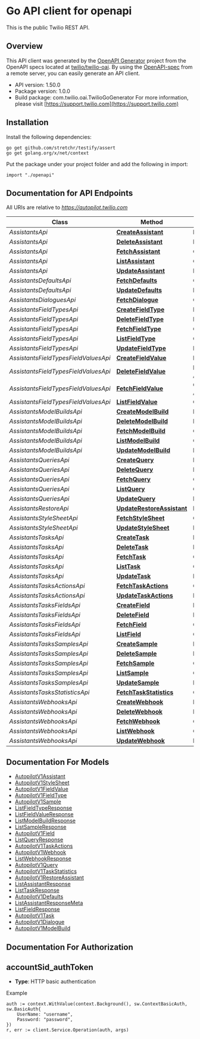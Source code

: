 # Go API client for openapi

This is the public Twilio REST API.

## Overview
This API client was generated by the [OpenAPI Generator](https://openapi-generator.tech) project from the OpenAPI specs located at [twilio/twilio-oai](https://github.com/twilio/twilio-oai/tree/main/spec).  By using the [OpenAPI-spec](https://www.openapis.org/) from a remote server, you can easily generate an API client.

- API version: 1.50.0
- Package version: 1.0.0
- Build package: com.twilio.oai.TwilioGoGenerator
For more information, please visit [https://support.twilio.com](https://support.twilio.com)

## Installation

Install the following dependencies:

```shell
go get github.com/stretchr/testify/assert
go get golang.org/x/net/context
```

Put the package under your project folder and add the following in import:

```golang
import "./openapi"
```

## Documentation for API Endpoints

All URIs are relative to *https://autopilot.twilio.com*

Class | Method | HTTP request | Description
------------ | ------------- | ------------- | -------------
*AssistantsApi* | [**CreateAssistant**](docs/AssistantsApi.md#createassistant) | **Post** /v1/Assistants | 
*AssistantsApi* | [**DeleteAssistant**](docs/AssistantsApi.md#deleteassistant) | **Delete** /v1/Assistants/{Sid} | 
*AssistantsApi* | [**FetchAssistant**](docs/AssistantsApi.md#fetchassistant) | **Get** /v1/Assistants/{Sid} | 
*AssistantsApi* | [**ListAssistant**](docs/AssistantsApi.md#listassistant) | **Get** /v1/Assistants | 
*AssistantsApi* | [**UpdateAssistant**](docs/AssistantsApi.md#updateassistant) | **Post** /v1/Assistants/{Sid} | 
*AssistantsDefaultsApi* | [**FetchDefaults**](docs/AssistantsDefaultsApi.md#fetchdefaults) | **Get** /v1/Assistants/{AssistantSid}/Defaults | 
*AssistantsDefaultsApi* | [**UpdateDefaults**](docs/AssistantsDefaultsApi.md#updatedefaults) | **Post** /v1/Assistants/{AssistantSid}/Defaults | 
*AssistantsDialoguesApi* | [**FetchDialogue**](docs/AssistantsDialoguesApi.md#fetchdialogue) | **Get** /v1/Assistants/{AssistantSid}/Dialogues/{Sid} | 
*AssistantsFieldTypesApi* | [**CreateFieldType**](docs/AssistantsFieldTypesApi.md#createfieldtype) | **Post** /v1/Assistants/{AssistantSid}/FieldTypes | 
*AssistantsFieldTypesApi* | [**DeleteFieldType**](docs/AssistantsFieldTypesApi.md#deletefieldtype) | **Delete** /v1/Assistants/{AssistantSid}/FieldTypes/{Sid} | 
*AssistantsFieldTypesApi* | [**FetchFieldType**](docs/AssistantsFieldTypesApi.md#fetchfieldtype) | **Get** /v1/Assistants/{AssistantSid}/FieldTypes/{Sid} | 
*AssistantsFieldTypesApi* | [**ListFieldType**](docs/AssistantsFieldTypesApi.md#listfieldtype) | **Get** /v1/Assistants/{AssistantSid}/FieldTypes | 
*AssistantsFieldTypesApi* | [**UpdateFieldType**](docs/AssistantsFieldTypesApi.md#updatefieldtype) | **Post** /v1/Assistants/{AssistantSid}/FieldTypes/{Sid} | 
*AssistantsFieldTypesFieldValuesApi* | [**CreateFieldValue**](docs/AssistantsFieldTypesFieldValuesApi.md#createfieldvalue) | **Post** /v1/Assistants/{AssistantSid}/FieldTypes/{FieldTypeSid}/FieldValues | 
*AssistantsFieldTypesFieldValuesApi* | [**DeleteFieldValue**](docs/AssistantsFieldTypesFieldValuesApi.md#deletefieldvalue) | **Delete** /v1/Assistants/{AssistantSid}/FieldTypes/{FieldTypeSid}/FieldValues/{Sid} | 
*AssistantsFieldTypesFieldValuesApi* | [**FetchFieldValue**](docs/AssistantsFieldTypesFieldValuesApi.md#fetchfieldvalue) | **Get** /v1/Assistants/{AssistantSid}/FieldTypes/{FieldTypeSid}/FieldValues/{Sid} | 
*AssistantsFieldTypesFieldValuesApi* | [**ListFieldValue**](docs/AssistantsFieldTypesFieldValuesApi.md#listfieldvalue) | **Get** /v1/Assistants/{AssistantSid}/FieldTypes/{FieldTypeSid}/FieldValues | 
*AssistantsModelBuildsApi* | [**CreateModelBuild**](docs/AssistantsModelBuildsApi.md#createmodelbuild) | **Post** /v1/Assistants/{AssistantSid}/ModelBuilds | 
*AssistantsModelBuildsApi* | [**DeleteModelBuild**](docs/AssistantsModelBuildsApi.md#deletemodelbuild) | **Delete** /v1/Assistants/{AssistantSid}/ModelBuilds/{Sid} | 
*AssistantsModelBuildsApi* | [**FetchModelBuild**](docs/AssistantsModelBuildsApi.md#fetchmodelbuild) | **Get** /v1/Assistants/{AssistantSid}/ModelBuilds/{Sid} | 
*AssistantsModelBuildsApi* | [**ListModelBuild**](docs/AssistantsModelBuildsApi.md#listmodelbuild) | **Get** /v1/Assistants/{AssistantSid}/ModelBuilds | 
*AssistantsModelBuildsApi* | [**UpdateModelBuild**](docs/AssistantsModelBuildsApi.md#updatemodelbuild) | **Post** /v1/Assistants/{AssistantSid}/ModelBuilds/{Sid} | 
*AssistantsQueriesApi* | [**CreateQuery**](docs/AssistantsQueriesApi.md#createquery) | **Post** /v1/Assistants/{AssistantSid}/Queries | 
*AssistantsQueriesApi* | [**DeleteQuery**](docs/AssistantsQueriesApi.md#deletequery) | **Delete** /v1/Assistants/{AssistantSid}/Queries/{Sid} | 
*AssistantsQueriesApi* | [**FetchQuery**](docs/AssistantsQueriesApi.md#fetchquery) | **Get** /v1/Assistants/{AssistantSid}/Queries/{Sid} | 
*AssistantsQueriesApi* | [**ListQuery**](docs/AssistantsQueriesApi.md#listquery) | **Get** /v1/Assistants/{AssistantSid}/Queries | 
*AssistantsQueriesApi* | [**UpdateQuery**](docs/AssistantsQueriesApi.md#updatequery) | **Post** /v1/Assistants/{AssistantSid}/Queries/{Sid} | 
*AssistantsRestoreApi* | [**UpdateRestoreAssistant**](docs/AssistantsRestoreApi.md#updaterestoreassistant) | **Post** /v1/Assistants/Restore | 
*AssistantsStyleSheetApi* | [**FetchStyleSheet**](docs/AssistantsStyleSheetApi.md#fetchstylesheet) | **Get** /v1/Assistants/{AssistantSid}/StyleSheet | 
*AssistantsStyleSheetApi* | [**UpdateStyleSheet**](docs/AssistantsStyleSheetApi.md#updatestylesheet) | **Post** /v1/Assistants/{AssistantSid}/StyleSheet | 
*AssistantsTasksApi* | [**CreateTask**](docs/AssistantsTasksApi.md#createtask) | **Post** /v1/Assistants/{AssistantSid}/Tasks | 
*AssistantsTasksApi* | [**DeleteTask**](docs/AssistantsTasksApi.md#deletetask) | **Delete** /v1/Assistants/{AssistantSid}/Tasks/{Sid} | 
*AssistantsTasksApi* | [**FetchTask**](docs/AssistantsTasksApi.md#fetchtask) | **Get** /v1/Assistants/{AssistantSid}/Tasks/{Sid} | 
*AssistantsTasksApi* | [**ListTask**](docs/AssistantsTasksApi.md#listtask) | **Get** /v1/Assistants/{AssistantSid}/Tasks | 
*AssistantsTasksApi* | [**UpdateTask**](docs/AssistantsTasksApi.md#updatetask) | **Post** /v1/Assistants/{AssistantSid}/Tasks/{Sid} | 
*AssistantsTasksActionsApi* | [**FetchTaskActions**](docs/AssistantsTasksActionsApi.md#fetchtaskactions) | **Get** /v1/Assistants/{AssistantSid}/Tasks/{TaskSid}/Actions | 
*AssistantsTasksActionsApi* | [**UpdateTaskActions**](docs/AssistantsTasksActionsApi.md#updatetaskactions) | **Post** /v1/Assistants/{AssistantSid}/Tasks/{TaskSid}/Actions | 
*AssistantsTasksFieldsApi* | [**CreateField**](docs/AssistantsTasksFieldsApi.md#createfield) | **Post** /v1/Assistants/{AssistantSid}/Tasks/{TaskSid}/Fields | 
*AssistantsTasksFieldsApi* | [**DeleteField**](docs/AssistantsTasksFieldsApi.md#deletefield) | **Delete** /v1/Assistants/{AssistantSid}/Tasks/{TaskSid}/Fields/{Sid} | 
*AssistantsTasksFieldsApi* | [**FetchField**](docs/AssistantsTasksFieldsApi.md#fetchfield) | **Get** /v1/Assistants/{AssistantSid}/Tasks/{TaskSid}/Fields/{Sid} | 
*AssistantsTasksFieldsApi* | [**ListField**](docs/AssistantsTasksFieldsApi.md#listfield) | **Get** /v1/Assistants/{AssistantSid}/Tasks/{TaskSid}/Fields | 
*AssistantsTasksSamplesApi* | [**CreateSample**](docs/AssistantsTasksSamplesApi.md#createsample) | **Post** /v1/Assistants/{AssistantSid}/Tasks/{TaskSid}/Samples | 
*AssistantsTasksSamplesApi* | [**DeleteSample**](docs/AssistantsTasksSamplesApi.md#deletesample) | **Delete** /v1/Assistants/{AssistantSid}/Tasks/{TaskSid}/Samples/{Sid} | 
*AssistantsTasksSamplesApi* | [**FetchSample**](docs/AssistantsTasksSamplesApi.md#fetchsample) | **Get** /v1/Assistants/{AssistantSid}/Tasks/{TaskSid}/Samples/{Sid} | 
*AssistantsTasksSamplesApi* | [**ListSample**](docs/AssistantsTasksSamplesApi.md#listsample) | **Get** /v1/Assistants/{AssistantSid}/Tasks/{TaskSid}/Samples | 
*AssistantsTasksSamplesApi* | [**UpdateSample**](docs/AssistantsTasksSamplesApi.md#updatesample) | **Post** /v1/Assistants/{AssistantSid}/Tasks/{TaskSid}/Samples/{Sid} | 
*AssistantsTasksStatisticsApi* | [**FetchTaskStatistics**](docs/AssistantsTasksStatisticsApi.md#fetchtaskstatistics) | **Get** /v1/Assistants/{AssistantSid}/Tasks/{TaskSid}/Statistics | 
*AssistantsWebhooksApi* | [**CreateWebhook**](docs/AssistantsWebhooksApi.md#createwebhook) | **Post** /v1/Assistants/{AssistantSid}/Webhooks | 
*AssistantsWebhooksApi* | [**DeleteWebhook**](docs/AssistantsWebhooksApi.md#deletewebhook) | **Delete** /v1/Assistants/{AssistantSid}/Webhooks/{Sid} | 
*AssistantsWebhooksApi* | [**FetchWebhook**](docs/AssistantsWebhooksApi.md#fetchwebhook) | **Get** /v1/Assistants/{AssistantSid}/Webhooks/{Sid} | 
*AssistantsWebhooksApi* | [**ListWebhook**](docs/AssistantsWebhooksApi.md#listwebhook) | **Get** /v1/Assistants/{AssistantSid}/Webhooks | 
*AssistantsWebhooksApi* | [**UpdateWebhook**](docs/AssistantsWebhooksApi.md#updatewebhook) | **Post** /v1/Assistants/{AssistantSid}/Webhooks/{Sid} | 


## Documentation For Models

 - [AutopilotV1Assistant](docs/AutopilotV1Assistant.md)
 - [AutopilotV1StyleSheet](docs/AutopilotV1StyleSheet.md)
 - [AutopilotV1FieldValue](docs/AutopilotV1FieldValue.md)
 - [AutopilotV1FieldType](docs/AutopilotV1FieldType.md)
 - [AutopilotV1Sample](docs/AutopilotV1Sample.md)
 - [ListFieldTypeResponse](docs/ListFieldTypeResponse.md)
 - [ListFieldValueResponse](docs/ListFieldValueResponse.md)
 - [ListModelBuildResponse](docs/ListModelBuildResponse.md)
 - [ListSampleResponse](docs/ListSampleResponse.md)
 - [AutopilotV1Field](docs/AutopilotV1Field.md)
 - [ListQueryResponse](docs/ListQueryResponse.md)
 - [AutopilotV1TaskActions](docs/AutopilotV1TaskActions.md)
 - [AutopilotV1Webhook](docs/AutopilotV1Webhook.md)
 - [ListWebhookResponse](docs/ListWebhookResponse.md)
 - [AutopilotV1Query](docs/AutopilotV1Query.md)
 - [AutopilotV1TaskStatistics](docs/AutopilotV1TaskStatistics.md)
 - [AutopilotV1RestoreAssistant](docs/AutopilotV1RestoreAssistant.md)
 - [ListAssistantResponse](docs/ListAssistantResponse.md)
 - [ListTaskResponse](docs/ListTaskResponse.md)
 - [AutopilotV1Defaults](docs/AutopilotV1Defaults.md)
 - [ListAssistantResponseMeta](docs/ListAssistantResponseMeta.md)
 - [ListFieldResponse](docs/ListFieldResponse.md)
 - [AutopilotV1Task](docs/AutopilotV1Task.md)
 - [AutopilotV1Dialogue](docs/AutopilotV1Dialogue.md)
 - [AutopilotV1ModelBuild](docs/AutopilotV1ModelBuild.md)


## Documentation For Authorization



## accountSid_authToken

- **Type**: HTTP basic authentication

Example

```golang
auth := context.WithValue(context.Background(), sw.ContextBasicAuth, sw.BasicAuth{
    UserName: "username",
    Password: "password",
})
r, err := client.Service.Operation(auth, args)
```

